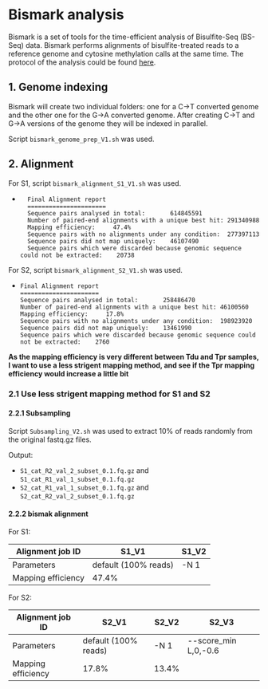 # Bismark analysis
Bismark is a set of tools for the time-efficient analysis of Bisulfite-Seq (BS-Seq) data. Bismark performs alignments of bisulfite-treated reads to a reference genome and cytosine methylation calls at the same time. The protocol of the analysis could be found [here](https://github.com/FelixKrueger/Bismark/tree/master/Docs).

## 1. Genome indexing
Bismark will create two individual folders: one for a C->T converted genome and the other one for the G->A converted genome. After creating C->T and G->A versions of the genome they will be indexed in parallel.

Script `bismark_genome_prep_V1.sh` was used.

## 2. Alignment
For S1, script `bismark_alignment_S1_V1.sh` was used.
- ```
    Final Alignment report
    ======================
    Sequence pairs analysed in total:       614845591
    Number of paired-end alignments with a unique best hit: 291340988
    Mapping efficiency:     47.4% 
    Sequence pairs with no alignments under any condition:  277397113
    Sequence pairs did not map uniquely:    46107490
    Sequence pairs which were discarded because genomic sequence could not be extracted:    20738
    ```

For S2, script `bismark_alignment_S2_V1.sh` was used.
  - ```
    Final Alignment report
    ======================
    Sequence pairs analysed in total:       258486470
    Number of paired-end alignments with a unique best hit: 46100560
    Mapping efficiency:     17.8% 
    Sequence pairs with no alignments under any condition:  198923920
    Sequence pairs did not map uniquely:    13461990
    Sequence pairs which were discarded because genomic sequence could not be extracted:    2760
    ```

**As the mapping efficiency is very different between Tdu and Tpr samples, I want to use a less strigent mapping method, and see if the Tpr mapping efficiency would increase a little bit**

### 2.1 Use less strigent mapping method for S1 and S2
#### 2.2.1 Subsampling
Script `Subsampling_V2.sh` was used to extract 10% of reads randomly from the original fastq.gz files.

Output:
  - `S1_cat_R2_val_2_subset_0.1.fq.gz` and `S1_cat_R1_val_1_subset_0.1.fq.gz`
  - `S2_cat_R1_val_1_subset_0.1.fq.gz` and `S2_cat_R2_val_2_subset_0.1.fq.gz`

#### 2.2.2 bismak alignment

For S1:

| Alignment job ID | S1_V1 | S1_V2 |
| -- | -- | -- |
| Parameters | default (100% reads) | -N 1 |
| Mapping efficiency | 47.4% | |


For S2:

| Alignment job ID | S2_V1 | S2_V2 | S2_V3 |
| -- | -- | -- | -- |
| Parameters | default (100% reads) | -N 1 | --score_min L,0,-0.6 |
| Mapping efficiency | 17.8% | 13.4% | |


